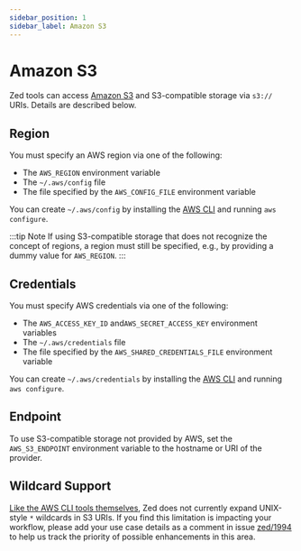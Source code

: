 ```yaml
---
sidebar_position: 1
sidebar_label: Amazon S3
---
```


# Amazon S3

Zed tools can access [Amazon S3](https://aws.amazon.com/s3/) and
S3-compatible storage via `s3://` URIs. Details are described below.

## Region

You must specify an AWS region via one of the following:
* The `AWS_REGION` environment variable
* The `~/.aws/config` file
* The file specified by the `AWS_CONFIG_FILE` environment variable

You can create `~/.aws/config` by installing the
[AWS CLI](https://aws.amazon.com/cli/) and running `aws configure`.

:::tip Note
If using S3-compatible storage that does not recognize the concept of regions,
a region must still be specified, e.g., by providing a dummy value for
`AWS_REGION`.
:::

## Credentials

You must specify AWS credentials via one of the following:
* The `AWS_ACCESS_KEY_ID` and`AWS_SECRET_ACCESS_KEY` environment variables
* The `~/.aws/credentials` file
* The file specified by the `AWS_SHARED_CREDENTIALS_FILE` environment variable

You can create `~/.aws/credentials` by installing the
[AWS CLI](https://aws.amazon.com/cli/) and running `aws configure`.

## Endpoint

To use S3-compatible storage not provided by AWS, set the `AWS_S3_ENDPOINT`
environment variable to the hostname or URI of the provider.

## Wildcard Support

[Like the AWS CLI tools themselves](https://aws.amazon.com/premiumsupport/knowledge-center/s3-event-notification-filter-wildcard/#:~:text=Because%20the%20wildcard%20asterisk%20character,suffix%20object%20key%20name%20filter.),
Zed does not currently expand UNIX-style `*` wildcards in S3 URIs. If you
find this limitation is impacting your workflow, please add your use case
details as a comment in issue [zed/1994](https://github.com/brimdata/zed/issues/1994)
to help us track the priority of possible enhancements in this area.
